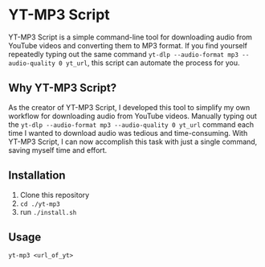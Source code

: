 # YT-MP3 Script

YT-MP3 Script is a simple command-line tool for downloading audio from YouTube videos and converting them to MP3 format. If you find yourself repeatedly typing out the same command `yt-dlp --audio-format mp3 --audio-quality 0 yt_url`, this script can automate the process for you.

## Why YT-MP3 Script?

As the creator of YT-MP3 Script, I developed this tool to simplify my own workflow for downloading audio from YouTube videos. Manually typing out the `yt-dlp --audio-format mp3 --audio-quality 0 yt_url` command each time I wanted to download audio was tedious and time-consuming. With YT-MP3 Script, I can now accomplish this task with just a single command, saving myself time and effort.

## Installation

1. Clone this repository
2. `cd ./yt-mp3`
3. run `./install.sh`

## Usage

`yt-mp3 <url_of_yt>`
